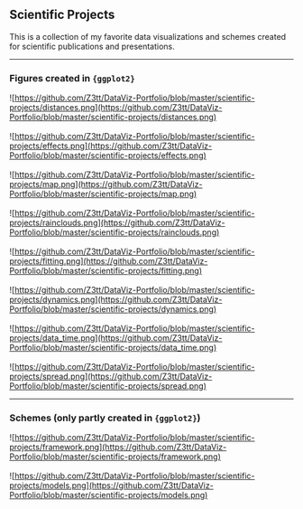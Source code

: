 ## Scientific Projects
This is a collection of my favorite data visualizations and schemes created for scientific publications and presentations.

***

### Figures created in `{ggplot2}`

![https://github.com/Z3tt/DataViz-Portfolio/blob/master/scientific-projects/distances.png](https://github.com/Z3tt/DataViz-Portfolio/blob/master/scientific-projects/distances.png)
<br><br>
![https://github.com/Z3tt/DataViz-Portfolio/blob/master/scientific-projects/effects.png](https://github.com/Z3tt/DataViz-Portfolio/blob/master/scientific-projects/effects.png)
<br><br>
![https://github.com/Z3tt/DataViz-Portfolio/blob/master/scientific-projects/map.png](https://github.com/Z3tt/DataViz-Portfolio/blob/master/scientific-projects/map.png)
<br><br>
![https://github.com/Z3tt/DataViz-Portfolio/blob/master/scientific-projects/rainclouds.png](https://github.com/Z3tt/DataViz-Portfolio/blob/master/scientific-projects/rainclouds.png)
<br><br>
![https://github.com/Z3tt/DataViz-Portfolio/blob/master/scientific-projects/fitting.png](https://github.com/Z3tt/DataViz-Portfolio/blob/master/scientific-projects/fitting.png)
<br><br>
![https://github.com/Z3tt/DataViz-Portfolio/blob/master/scientific-projects/dynamics.png](https://github.com/Z3tt/DataViz-Portfolio/blob/master/scientific-projects/dynamics.png)
<br><br>
![https://github.com/Z3tt/DataViz-Portfolio/blob/master/scientific-projects/data_time.png](https://github.com/Z3tt/DataViz-Portfolio/blob/master/scientific-projects/data_time.png)
<br><br>
![https://github.com/Z3tt/DataViz-Portfolio/blob/master/scientific-projects/spread.png](https://github.com/Z3tt/DataViz-Portfolio/blob/master/scientific-projects/spread.png)
<br>

***

### Schemes (only partly created in `{ggplot2}`)

![https://github.com/Z3tt/DataViz-Portfolio/blob/master/scientific-projects/framework.png](https://github.com/Z3tt/DataViz-Portfolio/blob/master/scientific-projects/framework.png)
<br><br>
![https://github.com/Z3tt/DataViz-Portfolio/blob/master/scientific-projects/models.png](https://github.com/Z3tt/DataViz-Portfolio/blob/master/scientific-projects/models.png)
<br>
